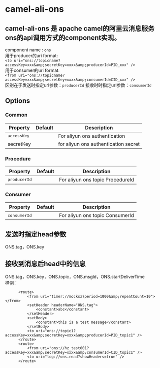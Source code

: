 camel-ali-ons
==========
camel-ali-ons 是 apache camel的阿里云消息服务ons的api调用方式的component实现。
------
component name :  `ons`  
用于producer的uri format:   
`<to uri="ons://topicname?accessKey=xxx&amp;secretKey=xxxx&amp;producerId=PID_xxx" />`   
用于consumer的uri format:    
`<from uri="ons://topicname?accessKey=xxx&amp;secretKey=xxxx&amp;consumerId=CID_xxx" />`  
区别在于发送时指定url参数：`producerId`  接收时时指定url参数：`consumerId`  

## Options
### Common
<table>
<thead><tr><th>Property</th><th>Default</th><th>Description</th></tr></thead>
<tbody>
<tr><td> <tt>accessKey</tt> </td><td></td><td> For aliyun ons authentication</td></tr>
<tr>
    <td>secretKey</td>
    <td></td>
    <td>for  aliyun ons authentication secret </td>
</tr>
</tbody></table>

### Procedure
<table>
<thead><tr><th>Property</th><th>Default</th><th>Description</th></tr></thead>
<tbody>
<tr><td> <tt>producerId</tt> </td><td></td><td> For aliyun ons topic ProcedureId</td></tr>
</tbody></table>

### Consumer
<table>
<thead><tr><th>Property</th><th>Default</th><th>Description</th></tr></thead>
<tbody>
<tr><td> <tt>consumerId</tt> </td><td></td><td> For aliyun ons topic ConsumerId</td></tr>
</tbody></table>


发送时指定head参数  
------
ONS.tag，ONS.key  

接收到消息后head中的信息
------
ONS.tag，ONS.key，ONS.topic，ONS.msgId，ONS.startDeliverTime  
样例：
```
      <route>
          <from uri="timer://mocksz?period=1000&amp;repeatCount=10"></from>
          <setHeader headerName="ONS.tag">
              <constant>abc</constant>
          </setHeader>
          <setBody>
              <constant>this is a test message</constant>
          </setBody>
          <to uri="ons://topic1?accessKey=xxx&amp;secretKey=xxxx&amp;producerId=PID_topic1" />
      </route>
      <route>
          <from uri="ons://hz_test001?accessKey=xxx&amp;secretKey=xxxx&amp;consumerId=CID_topic1" />
          <to uri="log://ons.read?showHeaders=true" />
      </route>

```

